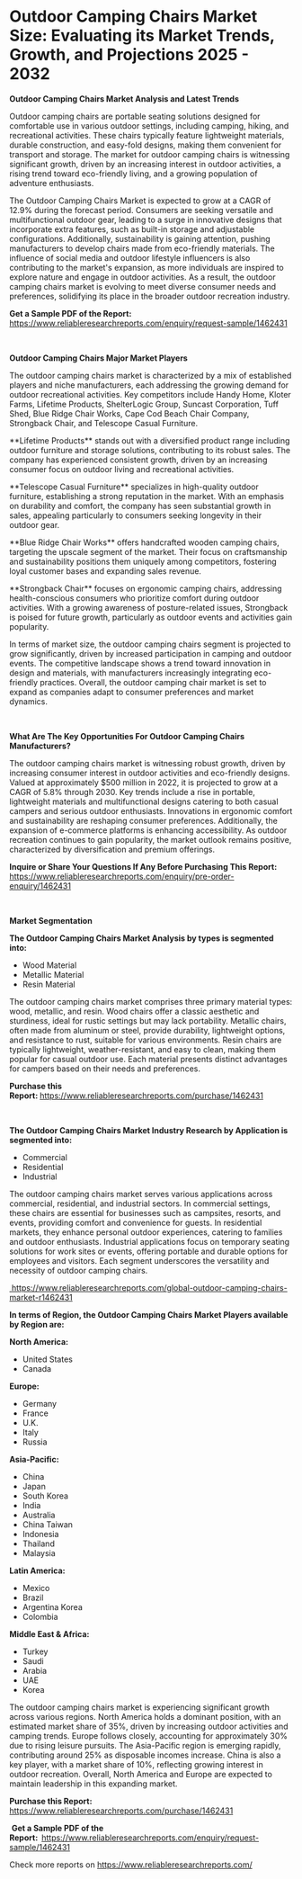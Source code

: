 <p><h1>Outdoor Camping Chairs Market Size: Evaluating its Market Trends, Growth, and Projections 2025 - 2032</h1></p><p><strong>Outdoor Camping Chairs Market Analysis and Latest Trends</strong></p>
<p><p>Outdoor camping chairs are portable seating solutions designed for comfortable use in various outdoor settings, including camping, hiking, and recreational activities. These chairs typically feature lightweight materials, durable construction, and easy-fold designs, making them convenient for transport and storage. The market for outdoor camping chairs is witnessing significant growth, driven by an increasing interest in outdoor activities, a rising trend toward eco-friendly living, and a growing population of adventure enthusiasts.</p><p>The Outdoor Camping Chairs Market is expected to grow at a CAGR of 12.9% during the forecast period. Consumers are seeking versatile and multifunctional outdoor gear, leading to a surge in innovative designs that incorporate extra features, such as built-in storage and adjustable configurations. Additionally, sustainability is gaining attention, pushing manufacturers to develop chairs made from eco-friendly materials. The influence of social media and outdoor lifestyle influencers is also contributing to the market's expansion, as more individuals are inspired to explore nature and engage in outdoor activities. As a result, the outdoor camping chairs market is evolving to meet diverse consumer needs and preferences, solidifying its place in the broader outdoor recreation industry.</p></p>
<p><strong>Get a Sample PDF of the Report:&nbsp;</strong> <a href="https://www.reliableresearchreports.com/enquiry/request-sample/1462431?utm_campaign=2245&utm_medium=2&utm_source=Github&utm_content=ia&utm_term=04042025&utm_id=outdoor-camping-chairs">https://www.reliableresearchreports.com/enquiry/request-sample/1462431</a></p>
<p>&nbsp;</p>
<p><strong>Outdoor Camping Chairs Major Market Players</strong></p>
<p><p>The outdoor camping chairs market is characterized by a mix of established players and niche manufacturers, each addressing the growing demand for outdoor recreational activities. Key competitors include Handy Home, Kloter Farms, Lifetime Products, ShelterLogic Group, Suncast Corporation, Tuff Shed, Blue Ridge Chair Works, Cape Cod Beach Chair Company, Strongback Chair, and Telescope Casual Furniture.</p><p>**Lifetime Products** stands out with a diversified product range including outdoor furniture and storage solutions, contributing to its robust sales. The company has experienced consistent growth, driven by an increasing consumer focus on outdoor living and recreational activities. </p><p>**Telescope Casual Furniture** specializes in high-quality outdoor furniture, establishing a strong reputation in the market. With an emphasis on durability and comfort, the company has seen substantial growth in sales, appealing particularly to consumers seeking longevity in their outdoor gear.</p><p>**Blue Ridge Chair Works** offers handcrafted wooden camping chairs, targeting the upscale segment of the market. Their focus on craftsmanship and sustainability positions them uniquely among competitors, fostering loyal customer bases and expanding sales revenue.</p><p>**Strongback Chair** focuses on ergonomic camping chairs, addressing health-conscious consumers who prioritize comfort during outdoor activities. With a growing awareness of posture-related issues, Strongback is poised for future growth, particularly as outdoor events and activities gain popularity.</p><p>In terms of market size, the outdoor camping chairs segment is projected to grow significantly, driven by increased participation in camping and outdoor events. The competitive landscape shows a trend toward innovation in design and materials, with manufacturers increasingly integrating eco-friendly practices. Overall, the outdoor camping chair market is set to expand as companies adapt to consumer preferences and market dynamics.</p></p>
<p>&nbsp;</p>
<p><strong>What Are The Key Opportunities For Outdoor Camping Chairs Manufacturers?</strong></p>
<p><p>The outdoor camping chairs market is witnessing robust growth, driven by increasing consumer interest in outdoor activities and eco-friendly designs. Valued at approximately $500 million in 2022, it is projected to grow at a CAGR of 5.8% through 2030. Key trends include a rise in portable, lightweight materials and multifunctional designs catering to both casual campers and serious outdoor enthusiasts. Innovations in ergonomic comfort and sustainability are reshaping consumer preferences. Additionally, the expansion of e-commerce platforms is enhancing accessibility. As outdoor recreation continues to gain popularity, the market outlook remains positive, characterized by diversification and premium offerings.</p></p>
<p><strong>Inquire or Share Your Questions If Any Before Purchasing This Report:</strong> <a href="https://www.reliableresearchreports.com/enquiry/pre-order-enquiry/1462431?utm_campaign=2245&utm_medium=2&utm_source=Github&utm_content=ia&utm_term=04042025&utm_id=outdoor-camping-chairs">https://www.reliableresearchreports.com/enquiry/pre-order-enquiry/1462431</a></p>
<p>&nbsp;</p>
<p><strong>Market Segmentation</strong></p>
<p><strong>The Outdoor Camping Chairs Market Analysis by types is segmented into:</strong></p>
<p><ul><li>Wood Material</li><li>Metallic Material</li><li>Resin Material</li></ul></p>
<p><p>The outdoor camping chairs market comprises three primary material types: wood, metallic, and resin. Wood chairs offer a classic aesthetic and sturdiness, ideal for rustic settings but may lack portability. Metallic chairs, often made from aluminum or steel, provide durability, lightweight options, and resistance to rust, suitable for various environments. Resin chairs are typically lightweight, weather-resistant, and easy to clean, making them popular for casual outdoor use. Each material presents distinct advantages for campers based on their needs and preferences.</p></p>
<p><strong>Purchase this Report:&nbsp;</strong><a href="https://www.reliableresearchreports.com/purchase/1462431?utm_campaign=2245&utm_medium=2&utm_source=Github&utm_content=ia&utm_term=04042025&utm_id=outdoor-camping-chairs">https://www.reliableresearchreports.com/purchase/1462431</a></p>
<p>&nbsp;</p>
<p><strong>The Outdoor Camping Chairs Market Industry Research by Application is segmented into:</strong></p>
<p><ul><li>Commercial</li><li>Residential</li><li>Industrial</li></ul></p>
<p><p>The outdoor camping chairs market serves various applications across commercial, residential, and industrial sectors. In commercial settings, these chairs are essential for businesses such as campsites, resorts, and events, providing comfort and convenience for guests. In residential markets, they enhance personal outdoor experiences, catering to families and outdoor enthusiasts. Industrial applications focus on temporary seating solutions for work sites or events, offering portable and durable options for employees and visitors. Each segment underscores the versatility and necessity of outdoor camping chairs.</p></p>
<p><a href="https://www.reliableresearchreports.com/global-outdoor-camping-chairs-market-r1462431?utm_campaign=2245&utm_medium=2&utm_source=Github&utm_content=ia&utm_term=04042025&utm_id=outdoor-camping-chairs">&nbsp;https://www.reliableresearchreports.com/global-outdoor-camping-chairs-market-r1462431</a></p>
<p><strong>In terms of Region, the Outdoor Camping Chairs Market Players available by Region are:</strong></p>
<p>
    <p> <strong> North America: </strong>
        <ul>
            <li>United States</li>
            <li>Canada</li>
        </ul>
        </p> 
    <p> <strong> Europe: </strong>
        <ul>
            <li>Germany</li>
            <li>France</li>
            <li>U.K.</li>
            <li>Italy</li>
            <li>Russia</li>
        </ul>
        </p> 
    <p> <strong> Asia-Pacific: </strong>
        <ul>
            <li>China</li>
            <li>Japan</li>
            <li>South Korea</li>
            <li>India</li>
            <li>Australia</li>
            <li>China Taiwan</li>
            <li>Indonesia</li>
            <li>Thailand</li>
            <li>Malaysia</li>
        </ul>
        </p> 
    <p> <strong> Latin America: </strong>
        <ul>
            <li>Mexico</li>
            <li>Brazil</li>
            <li>Argentina Korea</li>
            <li>Colombia</li>
        </ul>
        </p> 
    <p> <strong> Middle East & Africa: </strong>
        <ul>
            <li>Turkey</li>
            <li>Saudi</li>
            <li>Arabia</li>
            <li>UAE</li>
            <li>Korea</li>
        </ul>
    </p>
    </p>
<p><p>The outdoor camping chairs market is experiencing significant growth across various regions. North America holds a dominant position, with an estimated market share of 35%, driven by increasing outdoor activities and camping trends. Europe follows closely, accounting for approximately 30% due to rising leisure pursuits. The Asia-Pacific region is emerging rapidly, contributing around 25% as disposable incomes increase. China is also a key player, with a market share of 10%, reflecting growing interest in outdoor recreation. Overall, North America and Europe are expected to maintain leadership in this expanding market.</p></p>
<p><strong>Purchase this Report: </strong><a href="https://www.reliableresearchreports.com/purchase/1462431?utm_campaign=2245&utm_medium=2&utm_source=Github&utm_content=ia&utm_term=04042025&utm_id=outdoor-camping-chairs">https://www.reliableresearchreports.com/purchase/1462431</a></p>
<p>&nbsp;<strong>Get a Sample PDF of the Report:&nbsp;&nbsp;</strong><a href="https://www.reliableresearchreports.com/enquiry/request-sample/1462431?utm_campaign=2245&utm_medium=2&utm_source=Github&utm_content=ia&utm_term=04042025&utm_id=outdoor-camping-chairs">https://www.reliableresearchreports.com/enquiry/request-sample/1462431</a></p>
<p><strong></strong></p>
<p>Check more reports on <a href="https://www.reliableresearchreports.com/?utm_campaign=2245&utm_medium=2&utm_source=Github&utm_content=ia&utm_term=04042025&utm_id=outdoor-camping-chairs">https://www.reliableresearchreports.com/</a></p>
